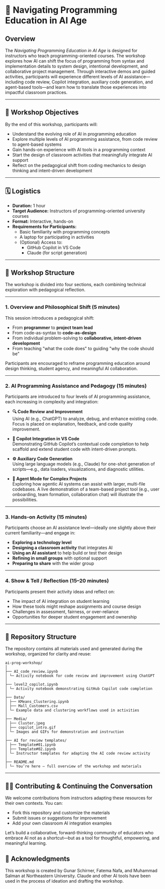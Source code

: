 # 🧠 Navigating Programming Education in AI Age

## Overview

The *Navigating Programming Education in AI Age* is designed for instructors who teach programming-oriented courses. The workshop explores how AI can shift the focus of programming from syntax and implementation details to system design, intentional development, and collaborative project management. Through interactive demos and guided activities, participants will experience different levels of AI assistance—including code review, Copilot integration, auxiliary code generation, and agent-based tools—and learn how to translate those experiences into impactful classroom practices.

---

## 🎯 Workshop Objectives

By the end of this workshop, participants will:

- Understand the evolving role of AI in programming education
- Explore multiple levels of AI programming assistance, from code review to agent-based systems
- Gain hands-on experience with AI tools in a programming context
- Start the design of classroom activities that meaningfully integrate AI support
- Reflect on the pedagogical shift from coding mechanics to design thinking and intent-driven development

---

## 🗓️ Logistics

- **Duration:** 1 hour
- **Target Audience:** Instructors of programming-oriented university courses
- **Format:** Interactive, hands-on
- **Requirements for Participants:**
  - Basic familiarity with programming concepts
  - A laptop for participating in activities
  - (Optional) Access to:
    - GitHub Copilot in VS Code
    - Claude (for script generation)

---

## 🧭 Workshop Structure

The workshop is divided into four sections, each combining technical exploration with pedagogical reflection.

---


### 1. Overview and Philosophical Shift (5 minutes)

This session introduces a pedagogical shift:

- From **programmer** to **project team lead**
- From code-as-syntax to **code-as-design**
- From individual problem-solving to **collaborative, intent-driven development**
- From teaching "what the code does" to guiding "why the code should be"

Participants are encouraged to reframe programming education around design thinking, student agency, and meaningful AI collaboration.

--- 

### 2. AI Programming Assistance and Pedagogy (15 minutes)

Participants are introduced to four levels of AI programming assistance, each increasing in complexity and integration:

- **🔍 Code Review and Improvement**  
  Using AI (e.g., ChatGPT) to analyze, debug, and enhance existing code. Focus is placed on explanation, feedback, and code quality improvement.

- **🧠 Copilot Integration in VS Code**  
  Demonstrating GitHub Copilot’s contextual code completion to help scaffold and extend student code with intent-driven prompts.

- **⚙️ Auxiliary Code Generation**  
  Using large language models (e.g., Claude) for one-shot generation of scripts—e.g., data loaders, visualizations, and diagnostic utilities.

- **🧩 Agent Mode for Complex Projects**  
  Exploring how agentic AI systems can assist with larger, multi-file codebases. A live demonstration of a team-based project tool (e.g., user onboarding, team formation, collaboration chat) will illustrate the possibilities.

---

### 3. Hands-on Activity (15 minutes)

Participants choose an AI assistance level—ideally one slightly above their current familiarity—and engage in:

- **Exploring a technology level**
- **Designing a classroom activity** that integrates AI
- **Using an AI assistant** to help build or test their design
- **Refining in small groups** with optional support
- **Preparing to share** with the wider group

---

### 4. Show & Tell / Reflection (15–20 minutes)

Participants present their activity ideas and reflect on:

- The impact of AI integration on student learning
- How these tools might reshape assignments and course design
- Challenges in assessment, fairness, or over-reliance
- Opportunities for deeper student engagement and ownership


---

## 📁 Repository Structure

The repository contains all materials used and generated during the workshop, organized for clarity and reuse:

```
ai-prog-workshop/
│
├── AI_code_review.ipynb
│ └─ Activity notebook for code review and improvement using ChatGPT
│
├── level2_copilot.ipynb
│ └─ Activity notebook demonstrating GitHub Copilot code completion
│
├── Data/
│ ├── KMeans_Clustering.ipynb
│ ├── Mall_Customers.csv
│ └─ Example data and clustering workflows used in activities
│
├── Media/
│ ├── Cluster.jpeg
│ ├── copilot_intro.gif
│ └─ Images and GIFs for demonstration and instruction
│
├── AI for review templates/
│ ├── Template#01.ipynb
│ ├── Template#02.ipynb
│ └─ Instructor templates for adapting the AI code review activity
│
├── README.md
│ └─ You’re here — full overview of the workshop and materials
```

---

## 🧑‍💻 Contributing & Continuing the Conversation

We welcome contributions from instructors adapting these resources for their own contexts. You can:

- Fork this repository and customize the materials
- Submit issues or suggestions for improvement
- Add your own classroom AI integration examples

Let’s build a collaborative, forward-thinking community of educators who embrace AI not as a shortcut—but as a tool for thoughtful, empowering, and meaningful learning.

## 🤝 Acknowledgments

This workshop is created by Gunar Schirner, Fatema Nafa, and Muhammad Salman at Northeastern University. 
Claude and other AI tools have been used in the process of ideation and drafting the workshop.